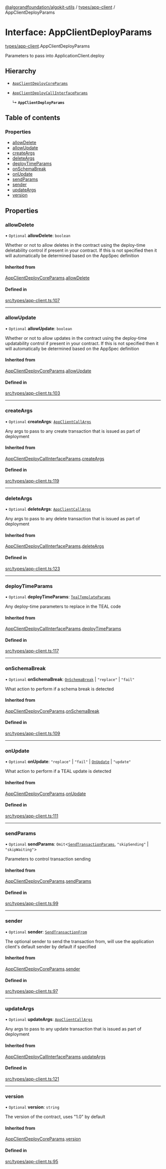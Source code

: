 [@algorandfoundation/algokit-utils](../README.md) / [types/app-client](../modules/types_app_client.md) / AppClientDeployParams

# Interface: AppClientDeployParams

[types/app-client](../modules/types_app_client.md).AppClientDeployParams

Parameters to pass into ApplicationClient.deploy

## Hierarchy

- [`AppClientDeployCoreParams`](types_app_client.AppClientDeployCoreParams.md)

- [`AppClientDeployCallInterfaceParams`](types_app_client.AppClientDeployCallInterfaceParams.md)

  ↳ **`AppClientDeployParams`**

## Table of contents

### Properties

- [allowDelete](types_app_client.AppClientDeployParams.md#allowdelete)
- [allowUpdate](types_app_client.AppClientDeployParams.md#allowupdate)
- [createArgs](types_app_client.AppClientDeployParams.md#createargs)
- [deleteArgs](types_app_client.AppClientDeployParams.md#deleteargs)
- [deployTimeParams](types_app_client.AppClientDeployParams.md#deploytimeparams)
- [onSchemaBreak](types_app_client.AppClientDeployParams.md#onschemabreak)
- [onUpdate](types_app_client.AppClientDeployParams.md#onupdate)
- [sendParams](types_app_client.AppClientDeployParams.md#sendparams)
- [sender](types_app_client.AppClientDeployParams.md#sender)
- [updateArgs](types_app_client.AppClientDeployParams.md#updateargs)
- [version](types_app_client.AppClientDeployParams.md#version)

## Properties

### allowDelete

• `Optional` **allowDelete**: `boolean`

Whether or not to allow deletes in the contract using the deploy-time deletability control if present in your contract.
If this is not specified then it will automatically be determined based on the AppSpec definition

#### Inherited from

[AppClientDeployCoreParams](types_app_client.AppClientDeployCoreParams.md).[allowDelete](types_app_client.AppClientDeployCoreParams.md#allowdelete)

#### Defined in

[src/types/app-client.ts:107](https://github.com/algorandfoundation/algokit-utils-ts/blob/main/src/types/app-client.ts#L107)

___

### allowUpdate

• `Optional` **allowUpdate**: `boolean`

Whether or not to allow updates in the contract using the deploy-time updatability control if present in your contract.
If this is not specified then it will automatically be determined based on the AppSpec definition

#### Inherited from

[AppClientDeployCoreParams](types_app_client.AppClientDeployCoreParams.md).[allowUpdate](types_app_client.AppClientDeployCoreParams.md#allowupdate)

#### Defined in

[src/types/app-client.ts:103](https://github.com/algorandfoundation/algokit-utils-ts/blob/main/src/types/app-client.ts#L103)

___

### createArgs

• `Optional` **createArgs**: [`AppClientCallArgs`](../modules/types_app_client.md#appclientcallargs)

Any args to pass to any create transaction that is issued as part of deployment

#### Inherited from

[AppClientDeployCallInterfaceParams](types_app_client.AppClientDeployCallInterfaceParams.md).[createArgs](types_app_client.AppClientDeployCallInterfaceParams.md#createargs)

#### Defined in

[src/types/app-client.ts:119](https://github.com/algorandfoundation/algokit-utils-ts/blob/main/src/types/app-client.ts#L119)

___

### deleteArgs

• `Optional` **deleteArgs**: [`AppClientCallArgs`](../modules/types_app_client.md#appclientcallargs)

Any args to pass to any delete transaction that is issued as part of deployment

#### Inherited from

[AppClientDeployCallInterfaceParams](types_app_client.AppClientDeployCallInterfaceParams.md).[deleteArgs](types_app_client.AppClientDeployCallInterfaceParams.md#deleteargs)

#### Defined in

[src/types/app-client.ts:123](https://github.com/algorandfoundation/algokit-utils-ts/blob/main/src/types/app-client.ts#L123)

___

### deployTimeParams

• `Optional` **deployTimeParams**: [`TealTemplateParams`](types_app.TealTemplateParams.md)

Any deploy-time parameters to replace in the TEAL code

#### Inherited from

[AppClientDeployCallInterfaceParams](types_app_client.AppClientDeployCallInterfaceParams.md).[deployTimeParams](types_app_client.AppClientDeployCallInterfaceParams.md#deploytimeparams)

#### Defined in

[src/types/app-client.ts:117](https://github.com/algorandfoundation/algokit-utils-ts/blob/main/src/types/app-client.ts#L117)

___

### onSchemaBreak

• `Optional` **onSchemaBreak**: [`OnSchemaBreak`](../enums/types_app.OnSchemaBreak.md) \| ``"replace"`` \| ``"fail"``

What action to perform if a schema break is detected

#### Inherited from

[AppClientDeployCoreParams](types_app_client.AppClientDeployCoreParams.md).[onSchemaBreak](types_app_client.AppClientDeployCoreParams.md#onschemabreak)

#### Defined in

[src/types/app-client.ts:109](https://github.com/algorandfoundation/algokit-utils-ts/blob/main/src/types/app-client.ts#L109)

___

### onUpdate

• `Optional` **onUpdate**: ``"replace"`` \| ``"fail"`` \| [`OnUpdate`](../enums/types_app.OnUpdate.md) \| ``"update"``

What action to perform if a TEAL update is detected

#### Inherited from

[AppClientDeployCoreParams](types_app_client.AppClientDeployCoreParams.md).[onUpdate](types_app_client.AppClientDeployCoreParams.md#onupdate)

#### Defined in

[src/types/app-client.ts:111](https://github.com/algorandfoundation/algokit-utils-ts/blob/main/src/types/app-client.ts#L111)

___

### sendParams

• `Optional` **sendParams**: `Omit`<[`SendTransactionParams`](types_transaction.SendTransactionParams.md), ``"skipSending"`` \| ``"skipWaiting"``\>

Parameters to control transaction sending

#### Inherited from

[AppClientDeployCoreParams](types_app_client.AppClientDeployCoreParams.md).[sendParams](types_app_client.AppClientDeployCoreParams.md#sendparams)

#### Defined in

[src/types/app-client.ts:99](https://github.com/algorandfoundation/algokit-utils-ts/blob/main/src/types/app-client.ts#L99)

___

### sender

• `Optional` **sender**: [`SendTransactionFrom`](../modules/types_transaction.md#sendtransactionfrom)

The optional sender to send the transaction from, will use the application client's default sender by default if specified

#### Inherited from

[AppClientDeployCoreParams](types_app_client.AppClientDeployCoreParams.md).[sender](types_app_client.AppClientDeployCoreParams.md#sender)

#### Defined in

[src/types/app-client.ts:97](https://github.com/algorandfoundation/algokit-utils-ts/blob/main/src/types/app-client.ts#L97)

___

### updateArgs

• `Optional` **updateArgs**: [`AppClientCallArgs`](../modules/types_app_client.md#appclientcallargs)

Any args to pass to any update transaction that is issued as part of deployment

#### Inherited from

[AppClientDeployCallInterfaceParams](types_app_client.AppClientDeployCallInterfaceParams.md).[updateArgs](types_app_client.AppClientDeployCallInterfaceParams.md#updateargs)

#### Defined in

[src/types/app-client.ts:121](https://github.com/algorandfoundation/algokit-utils-ts/blob/main/src/types/app-client.ts#L121)

___

### version

• `Optional` **version**: `string`

The version of the contract, uses "1.0" by default

#### Inherited from

[AppClientDeployCoreParams](types_app_client.AppClientDeployCoreParams.md).[version](types_app_client.AppClientDeployCoreParams.md#version)

#### Defined in

[src/types/app-client.ts:95](https://github.com/algorandfoundation/algokit-utils-ts/blob/main/src/types/app-client.ts#L95)
